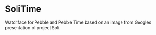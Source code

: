 # SoliTime
Watchface for Pebble and Pebble Time based on an image from Googles presentation of project Soli.
